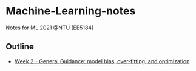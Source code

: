 # Machine-Learning-notes
Notes for ML 2021 @NTU (EE5184)


## Outline

* [Week 2 - General Guidance: model bias, over-fitting, and optimization](week2.md)
